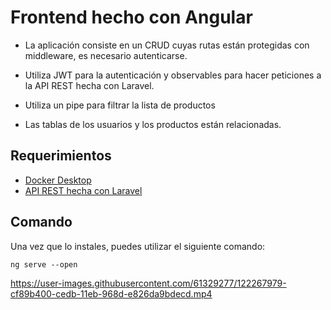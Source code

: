 # Frontend hecho con Angular

- La aplicación consiste en un CRUD cuyas rutas están protegidas con middleware, es necesario autenticarse. 

- Utiliza JWT para la autenticación y observables para hacer peticiones a la API REST hecha con Laravel. 

- Utiliza un pipe para filtrar la lista de productos

- Las tablas de los usuarios y los productos están relacionadas.

## Requerimientos
- [Docker Desktop](https://www.docker.com/products/docker-desktop)
- [API REST hecha con Laravel](https://github.com/josecortesdev/backend-laravel-api-rest)

## Comando
Una vez que lo instales, puedes utilizar el siguiente comando:
```
ng serve --open   
```


https://user-images.githubusercontent.com/61329277/122267979-cf89b400-cedb-11eb-968d-e826da9bdecd.mp4

